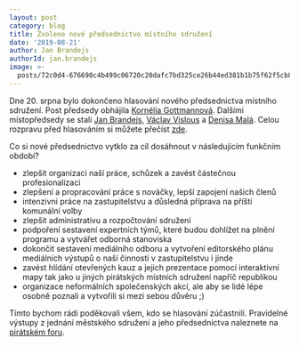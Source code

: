 ```yaml
---
layout: post
category: blog
title: Zvoleno nové předsednictvo místního sdružení
date: '2019-08-21'
author: Jan Brandejs
authorId: jan.brandejs
image: >-
  posts/72c0d4-676690c4b499c06720c20dafc7bd325ce26b44ed381b1b75f62f5cb84d935f9b.jpg
---
```

Dne 20. srpna bylo dokončeno hlasování nového předsednictva místního sdružení. Post předsedy obhájila [Kornélia Gottmannová](https://praha9.pirati.cz/clenove/kornelia-gottmanova/). Dalšími místopředsedy se stali [Jan Brandejs](https://praha9.pirati.cz/clenove/jan-brandejs/), [Václav Vislous](https://praha9.pirati.cz/clenove/vaclav-vislous/) a [Denisa Malá](https://praha9.pirati.cz/clenove/denisa-mala/). Celou rozpravu před hlasováním si můžete přečíst [zde](https://forum.pirati.cz/viewtopic.php?f=1012&t=48002).

Co si nové předsednictvo vytklo za cíl dosáhnout v následujícím funkčním období?

* zlepšit organizaci naší práce, schůzek a zavést částečnou profesionalizaci
* zlepšení a propracování práce s nováčky, lepší zapojení našich členů
* intenzivní práce na zastupitelstvu a důsledná příprava na příští komunální volby
* zlepšit administrativu a rozpočtování sdružení
* podpoření sestavení expertních týmů, které budou dohlížet na plnění programu a vytvářet odborná stanoviska
* dokončit sestavení mediálního odboru a vytvoření editorského plánu mediálních výstupů o naší činnosti v zastupitelstvu i jinde
* zavést hlídání otevřených kauz a jejich prezentace pomocí interaktivní mapy tak jako u jiných pirátských místních sdružení napříč republikou
* organizace neformálních společenských akcí, ale aby se lidé lépe osobně poznali a vytvořili si mezi sebou důvěru ;)

Tímto bychom rádi poděkovali všem, kdo se hlasování zúčastnili. Pravidelné výstupy z jednání městského sdružení a jeho předsednictva naleznete na [pirátském foru](https://forum.pirati.cz/viewforum.php?f=1010).
